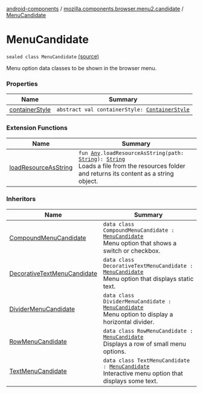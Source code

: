 [android-components](../../index.md) / [mozilla.components.browser.menu2.candidate](../index.md) / [MenuCandidate](./index.md)

# MenuCandidate

`sealed class MenuCandidate` [(source)](https://github.com/mozilla-mobile/android-components/blob/master/components/browser/menu2/src/main/java/mozilla/components/browser/menu2/candidate/MenuCandidate.kt#L10)

Menu option data classes to be shown in the browser menu.

### Properties

| Name | Summary |
|---|---|
| [containerStyle](container-style.md) | `abstract val containerStyle: `[`ContainerStyle`](../-container-style/index.md) |

### Extension Functions

| Name | Summary |
|---|---|
| [loadResourceAsString](../../mozilla.components.support.test.file/kotlin.-any/load-resource-as-string.md) | `fun `[`Any`](https://kotlinlang.org/api/latest/jvm/stdlib/kotlin/-any/index.html)`.loadResourceAsString(path: `[`String`](https://kotlinlang.org/api/latest/jvm/stdlib/kotlin/-string/index.html)`): `[`String`](https://kotlinlang.org/api/latest/jvm/stdlib/kotlin/-string/index.html)<br>Loads a file from the resources folder and returns its content as a string object. |

### Inheritors

| Name | Summary |
|---|---|
| [CompoundMenuCandidate](../-compound-menu-candidate/index.md) | `data class CompoundMenuCandidate : `[`MenuCandidate`](./index.md)<br>Menu option that shows a switch or checkbox. |
| [DecorativeTextMenuCandidate](../-decorative-text-menu-candidate/index.md) | `data class DecorativeTextMenuCandidate : `[`MenuCandidate`](./index.md)<br>Menu option that displays static text. |
| [DividerMenuCandidate](../-divider-menu-candidate/index.md) | `data class DividerMenuCandidate : `[`MenuCandidate`](./index.md)<br>Menu option to display a horizontal divider. |
| [RowMenuCandidate](../-row-menu-candidate/index.md) | `data class RowMenuCandidate : `[`MenuCandidate`](./index.md)<br>Displays a row of small menu options. |
| [TextMenuCandidate](../-text-menu-candidate/index.md) | `data class TextMenuCandidate : `[`MenuCandidate`](./index.md)<br>Interactive menu option that displays some text. |
